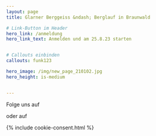 ```yaml
---
layout: page
title: Glarner Berggeiss &ndash; Berglauf in Braunwald

# Link-Button im Header
hero_link: /anmeldung
hero_link_text: Anmelden und am 25.8.23 starten


# Callouts einbinden
callouts: funk123

hero_image: /img/new_page_210102.jpg
hero_height: is-medium


---
```


<html>
<head>
<link rel="stylesheet" href="https://maxcdn.bootstrapcdn.com/font-awesome/4.4.0/css/font-awesome.min.css">
</head>
<body>
Folge uns auf 


<a href="https://www.facebook.com/glarnerberggeiss"><i class="fa fa-facebook-official fa-4x"></i>
</a>


oder auf 


<a href="https://www.instagram.com/glarnerberggeiss/"><i class="fa fa-instagram fa-4x" style = "color:grey"></i>
</a>
 {% include cookie-consent.html %}

</body>
</html>
